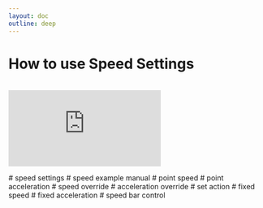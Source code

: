```yaml
---
layout: doc
outline: deep
---
```


# How to use Speed Settings

<br>

<iframe class="iframe-resources" src="https://rainbowco-my.sharepoint.com/:p:/g/personal/hyoin_rainbow-robotics_com/EX8MpY5XdohFtvi5Jjq4dI0BetXTIVb3Ztc30X7wa2JEsg?e=1db5Vt&amp;action=embedview&amp;wdbipreview=true&amp;wdAr=1.7777777777777777" frameborder="0"></iframe>

\# speed settings
\# speed example manual
\# point speed
\# point acceleration
\# speed override
\# acceleration override
\# set action
\# fixed speed
\# fixed acceleration
\# speed bar control
